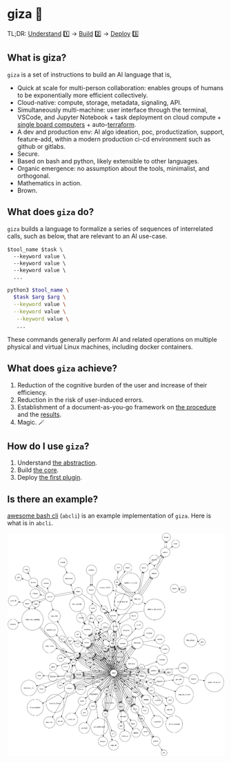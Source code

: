 # giza 🔻

TL;DR: [Understand](./chapters/abstraction/README.md) 1️⃣ -> [Build](./chapters/concepts/core.md) 2️⃣ -> [Deploy](./chapters/concepts/plugins.md)  3️⃣

## What is giza?

`giza` is a set of instructions to build an AI language that is,

- Quick at scale for multi-person collaboration: enables groups of humans to be exponentially more efficient collectively.
- Cloud-native: compute, storage, metadata, signaling, API.
- Simultaneously multi-machine: user interface through the terminal, VSCode, and Jupyter Notebook + task deployment on cloud compute + [single board computers](https://github.com/kamangir/blue-bracket) + auto-[terraform](chapters/terraform.md). 
- A dev and production env: AI algo ideation, poc, productization, support, feature-add, within a modern production ci-cd environment such as github or gitlabs.
- Secure.
- Based on bash and python, likely extensible to other languages.  
- Organic emergence: no assumption about the tools, minimalist, and orthogonal.
- Mathematics in action.
- Brown.

## What does `giza` do?

`giza` builds a language to formalize a series of sequences of interrelated calls, such as below, that are relevant to an AI use-case.

```
$tool_name $task \
  --keyword value \
  --keyword value \
  --keyword value \
  ...
```

```bash
python3 $tool_name \
  $task $arg $arg \
  --keyword value \
  --keyword value \
   --keyword value \
   ...
```

These commands generally perform AI and related operations on multiple physical and virtual Linux machines, including docker containers.

## What does `giza` achieve?

1. Reduction of the cognitive burden of the user and increase of their efficiency.
1. Reduction in the risk of user-induced errors.
1. Establishment of a document-as-you-go framework on [the procedure](./chapters/script.md) and the [results](./chapters/objects.md).
2. Magic. 🪄

## How do I use `giza`?

1. Understand [the abstraction](./chapters/abstraction/README.md).
1. Build [the core](./chapters/concepts/core.md).
1. Deploy [the first plugin](./chapters/concepts/plugins.md).

## Is there an example?

[awesome bash cli](https://github.com/kamangir/awesome-bash-cli) (`abcli`) is an example implementation of `giza`. Here is what is in `abcli`.

![image](giza.png)
